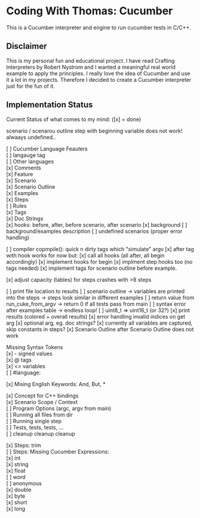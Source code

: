 # Coding With Thomas: Cucumber

This is a Cucumber interpreter and engine to run cucumber tests in C/C++. 

## Disclaimer
This is my personal fun and educational project. I have read Crafting Interpreters by Robert Nystrom and I wanted a meaningful real world example to apply the principles. I really love the idea of Cucumber and use it a lot in my projects. Therefore I decided to create a Cucumber interpreter just for the fun of it. 


## Implementation Status 

Current Status of what comes to my mind: ([x] = done)
  
scenario / scenarou outline step with beginning variable does not work! alwaays undefined..

[ ] Cucumber Language Feauters   
  [ ] langauge tag  
  [ ] Other languages  
  [x] Comments  
  [x] Feature  
  [x] Scenario  
  [x] Scenario Outline  
  [x] Examples  
  [x] Steps  
  [ ] Rules  
  [x] Tags   
  [x] Doc Strings  
  [x] hooks: before, after, before scenario, after scenario 
  [x] background
  [ ] background/examples description
  [ ] undefined scenarios (proper error handling)

[ ] compiler copmpile(): quick n dirty tags which "simulate" argv
[x] after tag with hook works for now but:
  [x] call all hooks (all after, all begin accordingly)
  [x] implement hooks for begin
  [x] implment step hooks too (no tags needed)
  [x] implement tags for scenario outline before example.


[x] adjust capacity (tables) for steps crashes with >8 steps

[ ] print file location to results
[ ] scenario outline -> variables are printed into the steps -> steps look similar in different examples
[ ] return value from run_cuke_from_argv -> return 0 if all tests pass from main
[ ] syntax error after examples table -> endless loop!
[ ] uint8_t => uint16_t (or 32?)
[x] print results (colored + overall results)
[x] error handling invalid indices on get arg
[x] optional arg, eg. doc strings? 
[x] currently all variables are captured, skip constants in steps? 
[x] Scenario Outline after Scenario Outline does not work

Missing Syntax Tokens  
  [x] -  signed values  
  [x] @  tags    
  [x] <>  variables  
  [ ] #language:   
  
  
[x] Mising English Keywords: And, But, *  
  
[x] Concept for C++ bindings  
[x] Scenario Scope / Context  
[ ] Program Options (argc, argv from main)  
[ ] Running all files from dir  
[ ] Running single step  
[ ] Tests, tests, tests, ...   
[ ] cleanup cleanup cleanup
  
[x] Steps: trim  
[ ] Steps: Missing Cucumber Expressions:   
  [x] int   
  [x] string   
  [x] float   
  [ ] word  
  [ ] anonymous  
  [x] double  
  [x] byte  
  [x] short  
  [x] long  
